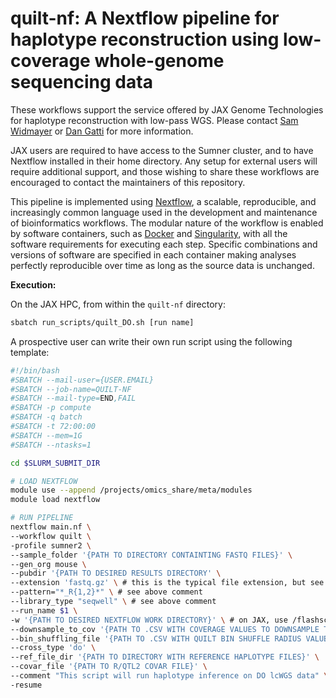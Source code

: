 # quilt-nf: A Nextflow pipeline for haplotype reconstruction using low-coverage whole-genome sequencing data

These workflows support the service offered by JAX Genome Technologies for haplotype reconstruction with low-pass WGS. Please contact [Sam Widmayer](mailto:samuel.widmayer@jax.org)  or [Dan Gatti](mailto:dan.gatti@jax.org) for more information.

JAX users are required to have access to the Sumner cluster, and to have Nextflow installed in their home directory. Any setup for external users will require additional support, and those wishing to share these workflows are encouraged to contact the maintainers of this repository.

This pipeline is implemented using [Nextflow](https://www.nextflow.io/), a scalable, reproducible, and increasingly common language used in the development and maintenance of bioinformatics workflows. The modular nature of the workflow is enabled by software containers, such as [Docker](https://www.docker.com/) and [Singularity](https://sylabs.io/singularity), with all the software requirements for executing each step. Specific combinations and versions of software are specified in each container making analyses perfectly reproducible over time as long as the source data is unchanged.

**Execution:**

On the JAX HPC, from within the `quilt-nf` directory:

``` bash
sbatch run_scripts/quilt_DO.sh [run name]
```
A prospective user can write their own run script using the following template:

``` bash
#!/bin/bash
#SBATCH --mail-user={USER.EMAIL}
#SBATCH --job-name=QUILT-NF
#SBATCH --mail-type=END,FAIL
#SBATCH -p compute
#SBATCH -q batch
#SBATCH -t 72:00:00
#SBATCH --mem=1G
#SBATCH --ntasks=1

cd $SLURM_SUBMIT_DIR

# LOAD NEXTFLOW
module use --append /projects/omics_share/meta/modules
module load nextflow

# RUN PIPELINE
nextflow main.nf \
--workflow quilt \
-profile sumner2 \
--sample_folder '{PATH TO DIRECTORY CONTAINTING FASTQ FILES}' \
--gen_org mouse \
--pubdir '{PATH TO DESIRED RESULTS DIRECTORY' \
--extension 'fastq.gz' \ # this is the typical file extension, but see run_scripts/quilt_DO_ddRADseq.sh for alternative example
--pattern="*_R{1,2}*" \ # see above comment
--library_type "seqwell" \ # see above comment
--run_name $1 \
-w '{PATH TO DESIRED NEXTFLOW WORK DIRECTORY}' \ # on JAX, use /flashscratch/{USER} or /flashscratch/{OTHER}
--downsample_to_cov '{PATH TO .CSV WITH COVERAGE VALUES TO DOWNSAMPLE TO}' \
--bin_shuffling_file '{PATH TO .CSV WITH QUILT BIN SHUFFLE RADIUS VALUES}' \
--cross_type 'do' \
--ref_file_dir '{PATH TO DIRECTORY WITH REFERENCE HAPLOTYPE FILES}' \
--covar_file '{PATH TO R/QTL2 COVAR FILE}' \
--comment "This script will run haplotype inference on DO lcWGS data" \
-resume
```
